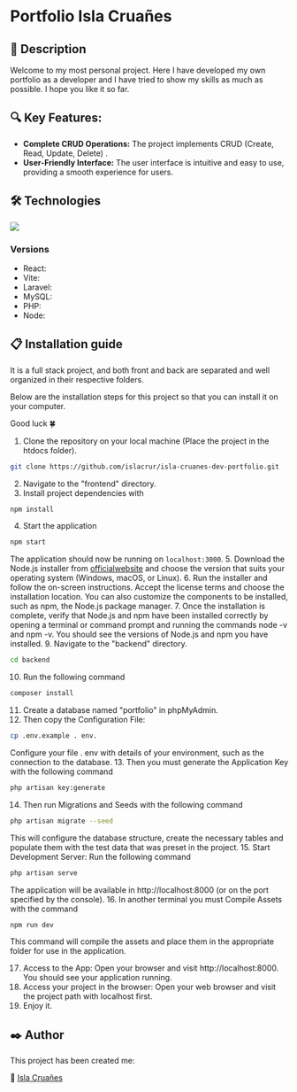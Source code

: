 <h1>Portfolio Isla Cruañes</h1>

## 💬 **Description**
Welcome to my most personal project. Here I have developed my own portfolio as a developer and
I have tried to show my skills as much as possible.
I hope you like it so far.

## 🔍 **Key Features:**

- **Complete CRUD Operations:** The project implements CRUD (Create, Read, Update, Delete) .
- **User-Friendly Interface:** The user interface is intuitive and easy to use, providing a smooth experience for users.

## 🛠️  **Technologies**
<img src="https://skillicons.dev/icons?i=html,css,tailwind,js,react,vite,php,laravel,mysql,nodejs)](https://skillicons.dev"/>

### Versions
- React: 
- Vite: 
- Laravel: 
- MySQL: 
- PHP: 
- Node:

## 📋 **Installation guide**

It is a full stack project, and both front and back are separated and well organized in their respective folders.

Below are the installation steps for this project so that you can install it on your computer. 

Good luck 🍀


1. Clone the repository on your local machine (Place the project in the htdocs folder).
```bash
git clone https://github.com/islacrur/isla-cruanes-dev-portfolio.git
```
2. Navigate to the "frontend" directory.
3. Install project dependencies with 
```bash
npm install
``` 
4. Start the application
```bash
npm start
```
The application should now be running on `localhost:3000`.
5. Download the Node.js installer from [officialwebsite](https://nodejs.org/en) and choose the version that suits your operating system (Windows, macOS, or Linux).
6. Run the installer and follow the on-screen instructions. Accept the license terms and choose the installation location. You can also customize the components to be installed, such as npm, the Node.js package manager.
7. Once the installation is complete, verify that Node.js and npm have been installed correctly by opening a terminal or command prompt and running the commands node -v and npm -v. You should see the versions of Node.js and npm you have installed.
9. Navigate to the "backend" directory.
```bash
cd backend
```
10. Run the following command
```bash
composer install
```
11. Create a database named "portfolio" in phpMyAdmin.
12. Then copy the Configuration File:
```bash
cp .env.example . env.
```
 Configure your file . env with details of your environment, such as the connection to the database.
13. Then you must generate the Application Key with the following command 
```bash
php artisan key:generate
```
14. Then run Migrations and Seeds with the following command 
```bash
php artisan migrate --seed
```
 This will configure the database structure, create the necessary tables and populate them with the test data that was preset in the project.
15. Start Development Server: Run the following command 
```bash
php artisan serve
```
 The application will be available in http://localhost:8000 (or on the port specified by the console).
16. In another terminal you must Compile Assets with the command 
```bash
npm run dev
```
 This command will compile the assets and place them in the appropriate folder for use in the application.

17. Access to the App: Open your browser and visit http://localhost:8000. You should see your application running.
18. Access your project in the browser: Open your web browser and visit the project path with localhost first.
19. Enjoy it.

## ✒️ **Author**

This project has been created me:

🎨 [Isla Cruañes](https://github.com/islacrur)
